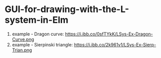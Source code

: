 # GUI-for-drawing-with-the-L-system-in-Elm

1. example - Dragon curve: https://i.ibb.co/0sfTYkK/LSys-Ex-Dragon-Curve.png
2. example - Sierpinski triangle: https://i.ibb.co/2k961v1/LSys-Ex-Sierp-Trian.png
